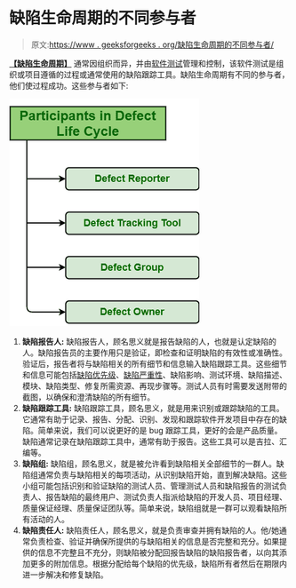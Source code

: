 # 缺陷生命周期的不同参与者

> 原文:[https://www . geeksforgeeks . org/缺陷生命周期的不同参与者/](https://www.geeksforgeeks.org/different-participants-of-defect-life-cycle/)

**[【缺陷生命周期】](https://practice-stage.geeksforgeeks.org/problems/what-is-defect-lifecycle)** 通常因组织而异，并由[软件测试](https://www.geeksforgeeks.org/software-testing-basics/)管理和控制，该软件测试是组织或项目遵循的过程或通常使用的缺陷跟踪工具。缺陷生命周期有不同的参与者，他们使过程成功。这些参与者如下:

![](img/706666f13aa15c6b94b07e53252fff79.png)

1.  **缺陷报告人:**
    缺陷报告人，顾名思义就是报告缺陷的人，也就是认定缺陷的人。缺陷报告员的主要作用只是验证，即检查和证明缺陷的有效性或准确性。验证后，报告者将与缺陷相关的所有细节和信息输入缺陷跟踪工具。这些细节和信息可能包括[缺陷优先级](https://www.geeksforgeeks.org/defect-priority/)、[缺陷严重性](https://www.geeksforgeeks.org/defect-severity/)、缺陷影响、测试环境、缺陷描述、模块、缺陷类型、修复所需资源、再现步骤等。测试人员有时需要发送附带的截图，以确保和澄清缺陷的所有细节。
2.  **缺陷跟踪工具:**
    缺陷跟踪工具，顾名思义，就是用来识别或跟踪缺陷的工具。它通常有助于记录、报告、分配、识别、发现和跟踪软件开发项目中存在的缺陷。简单来说，我们可以说更好的是 bug 跟踪工具，更好的会是产品质量。缺陷通常记录在缺陷跟踪工具中，通常有助于报告。这些工具可以是吉拉、汇编等。
3.  **缺陷组:**
    缺陷组，顾名思义，就是被允许看到缺陷相关全部细节的一群人。缺陷组通常负责与缺陷相关的每项活动，从识别缺陷开始，直到解决缺陷。这些小组可能包括识别和验证缺陷的测试人员、管理测试人员和缺陷报告的测试负责人、报告缺陷的最终用户、测试负责人指派给缺陷的开发人员、项目经理、质量保证经理、质量保证团队等。简单来说，缺陷组就是一群可以观看缺陷所有活动的人。
4.  **缺陷责任人:**
    缺陷责任人，顾名思义，就是负责审查并拥有缺陷的人。他/她通常负责检查、验证并确保所提供的与缺陷相关的信息是否完整和充分。如果提供的信息不完整且不充分，则缺陷被分配回报告缺陷的缺陷报告者，以向其添加更多的附加信息。根据分配给每个缺陷的优先级，缺陷所有者然后在期限内进一步解决和修复缺陷。